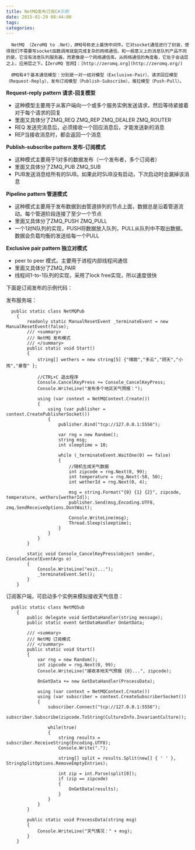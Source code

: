 ```yaml
---
title: NetMQ发布订阅C#示例
date: 2015-01-29 08:44:00
tags: 
categories: 
---
```

      NetMQ （ZeroMQ to .Net），ØMQ号称史上最快中间件。它对socket通信进行了封装，使得我们不需要写socket函数调用就能完成复杂的网络通信。和一般意义上的消息队列产品不同的是，它没有消息队列服务器，而更像是一个网络通信库。从网络通信的角度看，它处于会话层之上，应用层之下。【ZeroMQ 官网】：[http://zeromq.org](http://zeromq.org/)

      ØMQ有4个基本通信模型：分别是一对一结对模型（Exclusive-Pair）、请求回应模型（Request-Reply）、发布订阅模型（Publish-Subscribe）、推拉模型（Push-Pull）。

**Request-reply pattern 请求-回复模型**  

  * 这种模型主要用于从客户端向一个或多个服务实例发送请求，然后等待紧接着对于每个请求的回复
  * 里面又具体分了ZMQ_REQ ZMQ_REP ZMQ_DEALER ZMQ_ROUTER 
  * REQ 发送完消息后，必须接收一个回应消息后，才能发送新的消息
  * REP当接收消息时，都会返回一个消息 

**Publish-subscribe pattern 发布-订阅模式**

  * 这种模式主要用于1对多的数据发布（一个发布者，多个订阅者）
  * 里面又具体分了ZMQ_PUB ZMQ_SUB 
  * PUB发送消息给所有的SUB。如果此时SUB没有启动，下次启动时会漏掉该消息 

**Pipeline pattern 管道模式**

  * 这种模式主要用于发布数据到由管道排列的节点上面，数据总是沿着管道流动。每个管道阶段连接了至少一个节点
  * 里面又具体分了ZMQ_PUSH ZMQ_PULL
  * 一个1对N队列的实现，PUSH将数据放入队列，PULL从队列中不取出数据。数据会负载均衡的发送给每一个PULL 

**Exclusive pair pattern 独立对模式**

  * peer to peer 模式。主要用于进程内部线程间通信
  * 里面又具体分了ZMQ_PAIR
  * 线程间1-to-1队列的实现，采用了lock free实现，所以速度很快

下面是订阅发布的示例代码：

发布服务端：

    
    
      public static class NetMQPub
        {
            readonly static ManualResetEvent _terminateEvent = new ManualResetEvent(false);
            /// <summary>
            /// NetMQ 发布模式
            /// </summary>
            public static void Start()
            {
                string[] wethers = new string[5] {"晴朗","多云","阴天","小雨","暴雪" };
    
                //CTRL+C 退出程序
                Console.CancelKeyPress += Console_CancelKeyPress;
                Console.WriteLine("发布多个地区天气预报：");
    
                using (var context = NetMQContext.Create())
                {
                    using (var publisher = context.CreatePublisherSocket())
                    {
                        publisher.Bind("tcp://127.0.0.1:5556");
    
                        var rng = new Random();
                        string msg;
                        int sleeptime = 10;
    
                        while (_terminateEvent.WaitOne(0) == false)
                        {
                            //随机生成天气数据
                            int zipcode = rng.Next(0, 99);
                            int temperature = rng.Next(-50, 50);
                            int wetherId = rng.Next(0, 4);
    
                            msg = string.Format("{0} {1} {2}", zipcode, temperature, wethers[wetherId]);
                            publisher.Send(msg,Encoding.UTF8, zmq.SendReceiveOptions.DontWait);
    
                            Console.WriteLine(msg);
                            Thread.Sleep(sleeptime);
                        }
                    }
                }
            }
    
            static void Console_CancelKeyPress(object sender, ConsoleCancelEventArgs e)
            {
                Console.WriteLine("exit...");
                _terminateEvent.Set();
            }
        }
    

订阅客户端，可启动多个实例来模拟接收天气信息：

    
    
      public static class NetMQSub
        {
            public delegate void GetDataHandler(string message);
            public static event GetDataHandler OnGetData;
    
            /// <summary>
            /// NetMQ 订阅模式
            /// </summary>
            public static void Start()
            {            
                var rng = new Random();
                int zipcode = rng.Next(0, 99);
                Console.WriteLine("接收本地天气预报 {0}...", zipcode);
    
                OnGetData += new GetDataHandler(ProcessData);
        
                using (var context = NetMQContext.Create())
                using (var subscriber = context.CreateSubscriberSocket())
                {
                    subscriber.Connect("tcp://127.0.0.1:5556");
                    subscriber.Subscribe(zipcode.ToString(CultureInfo.InvariantCulture));
    
                    while(true)
                    {
                        string results = subscriber.ReceiveString(Encoding.UTF8);
                        Console.Write(".");
    
                        string[] split = results.Split(new[] { ' ' }, StringSplitOptions.RemoveEmptyEntries);
    
                        int zip = int.Parse(split[0]);
                        if (zip == zipcode)
                        {
                            OnGetData(results);
                        }                  
                    }
                }
            }
    
            public static void ProcessData(string msg)
            {
                Console.WriteLine("天气情况：" + msg);
            }
        }
    



